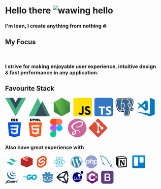 # Hello there <img src="https://github.com/ioanlee/ioanlee/img/wave.gif?raw=true" alt="wawing hello" width="36" height="36"/>

### I'm Ioan, I create anything from nothing 🔥

## My Focus
<img scr="img/wave.gif">

### I strive for making enjoyable user experience, intuitive design & fast performance in any application.

##	Favourite Stack
<div style="display: flex; flex-wrap: wrap; gap: 8px;" markdown="1">
	<img width="68px" alt="vuejs" src="img/vue.png" />
	<img width="70px" alt="nuxt" src="img/nuxt.jpg" />
	<img width="60px" alt="nodejs" src="img/nodejs.png" />
	<img width="60px" alt="js" src="img/js.png" style="border-radius: 5px;" markdown="1" />
	<img width="60px" alt="ts" src="img/typescript.png" />
	<img width="60px" alt="postgre" src="img/postgre.png" />
	<img width="60px" alt="vscode" src="img/vscode.jpg" />
	<img width="60px" alt="css3" src="img/css.png" />
	<img width="60px" alt="html5" src="img/html.png" />
	<img width="60px" alt="figma" src="img/figma.png" />
	<img width="60px" alt="sass" src="img/sass.png" />
	<img width="60px" alt="git" src="img/git.jpg" />
</div>

### Also have great experience with
<div style="display: flex; flex-wrap: wrap; gap: 8px;">
	<img width="42px" alt="tailwindcss" src="img/tailwindcss.jpg" />
	<img width="40px" alt="redis" src="img/redis.jpg" />
	<img width="42px" alt="svelte" src="img/svelte.jpg" />
	<img width="56px" alt="react" src="img/react.jpg" />
	<img width="40px" alt="wordpress" src="img/wordpress.jpg" />
	<img width="40px" alt="php" src="img/php.png" />
	<img width="42px" alt="mysql" src="img/mysql.png" />
	<img width="40px" alt="notion" src="img/notion.jpg" />
	<img width="56px" alt="trello" src="img/trello.jpg" />
	<img width="42px" alt="jquery" src="img/jquery.jpg" />
	<img width="60px" alt="go" src="img/go.jpg" />
	<img width="40px" alt="godot" src="img/godot.jpg" />
	<img width="40px" alt="unity" src="img/unity.jpg" />
	<img width="40px" alt="lua" src="img/lua.jpg" />
	<img width="42px" alt="csharp" src="img/csharp.jpg" />
	<img width="40px" alt="bootstrap" src="img/bootstrap.png" />
	<!-- <img width="40px" alt="python" src="img/python.jpg" /> -->
</div>


<!-- 
- 🔭 I’m currently working on ...
- 🌱 I’m currently learning ...
- 👯 I’m looking to collaborate on ...
- 🤔 I’m looking for help with ...
- 💬 Ask me about ...
- 📫 How to reach me: ...
- 😄 Pronouns: ...
- ⚡ Fun fact: ... -->

